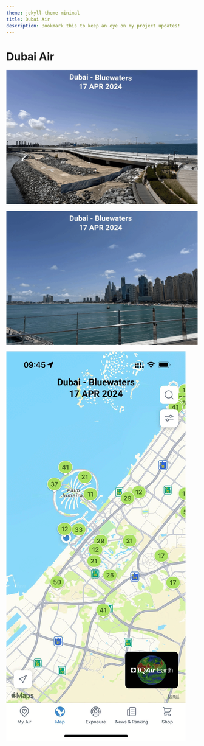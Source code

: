```yaml
---
theme: jekyll-theme-minimal
title: Dubai Air
description: Bookmark this to keep an eye on my project updates!
---
```


# Dubai Air

![Dubai Air: 17 APR 2024 - 18 APR 2024](/images/apr-17-18-1.gif)

![Dubai Air: 17 APR 2024 - 18 APR 2024](/images/apr-17-18-2.gif)

![Dubai Air: 17 APR 2024 - 18 APR 2024](/images/apr-17-18-3.gif)
